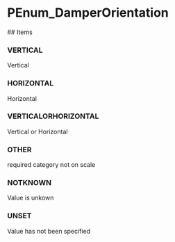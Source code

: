 # PEnum_DamperOrientation

<!-- end of definition -->## Items

### VERTICAL
Vertical

### HORIZONTAL
Horizontal

### VERTICALORHORIZONTAL
Vertical or Horizontal

### OTHER
required category not on scale

### NOTKNOWN
Value is unkown

### UNSET
Value has not been specified
